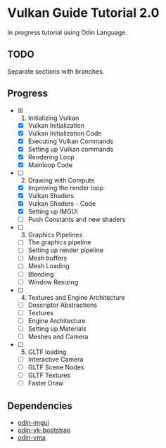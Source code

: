 # Vulkan Guide Tutorial 2.0

In progress tutorial using Odin Language.

## TODO

Separate sections with branches.

## Progress

- [x] 1. Initializing Vulkan
  - [x] Vulkan Initialization
  - [x] Vulkan Initialization Code
  - [x] Executing Vulkan Commands
  - [x] Setting up Vulkan commands
  - [x] Rendering Loop
  - [x] Mainloop Code

- [ ] 2. Drawing with Compute
  - [x] Improving the render loop
  - [x] Vulkan Shaders
  - [x] Vulkan Shaders - Code
  - [x] Setting up IMGUI
  - [ ] Push Constants and new shaders

- [ ] 3. Graphics Pipelines
  - [ ] The graphics pipeline
  - [ ] Setting up render pipeline
  - [ ] Mesh buffers
  - [ ] Mesh Loading
  - [ ] Blending
  - [ ] Window Resizing

- [ ] 4. Textures and Engine Architecture
  - [ ] Descriptor Abstractions
  - [ ] Textures
  - [ ] Engine Architecture
  - [ ] Setting up Materials
  - [ ] Meshes and Camera

- [ ] 5. GLTF loading
  - [ ] Interactive Camera
  - [ ] GLTF Scene Nodes
  - [ ] GLTF Textures
  - [ ] Faster Draw

## Dependencies

- [odin-imgui](https://gitlab.com/L-4/odin-imgui/-/tree/main?ref_type=heads)
- [odin-vk-bootstrap](https://github.com/Capati/odin-vk-bootstrap)
- [odin-vma](https://github.com/Capati/odin-vma)
